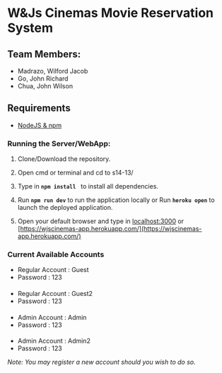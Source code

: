 # W&Js Cinemas Movie Reservation System
## Team Members: 
* Madrazo, Wilford Jacob
* Go, John Richard
* Chua, John Wilson

## Requirements
* [NodeJS & npm](https://www.npmjs.com/get-npm)

### Running the Server/WebApp:
1) Clone/Download the repository.
2) Open cmd or terminal and cd to s14-13/
3) Type in  **`npm install `** to install all dependencies.

4) Run **`npm run dev`** to run the application locally or  Run **`heroku open`** to launch the deployed application.

5) Open your default browser and type in [localhost:3000](http://localhost:3000/) or [https://wjscinemas-app.herokuapp.com/](https://wjscinemas-app.herokuapp.com/)

### Current Available Accounts
* Regular Account : Guest
* Password : 123
#### 
* Regular Account : Guest2
* Password : 123
#### 
* Admin Account : Admin
* Password : 123
#### 
* Admin Account : Admin2
* Password : 123

*Note: You may register a new account should you wish to do so.*